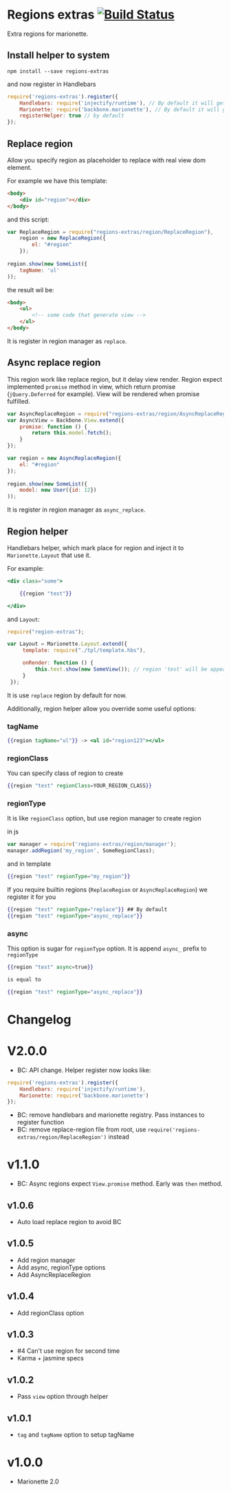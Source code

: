 Regions extras [![Build Status](https://travis-ci.org/ftdebugger/regions-extras.svg)](https://travis-ci.org/ftdebugger/regions-extras)
==============

Extra regions for marionette.

Install helper to system
------------------------

    npm install --save regions-extras
    
and now register in Handlebars

```js
require('regions-extras').register({
    Handlebars: require('injectify/runtime'), // By default it will get Handlebars from window object
    Marionette: require('backbone.marionette'), // By default it will get Marionette from window object
    registerHelper: true // by default
});
```

Replace region
--------------

Allow you specify region as placeholder to replace with real view dom element.

For example we have this template:

```html
<body>
    <div id="region"></div>
</body>

```

and this script:

```js
var ReplaceRegion = require("regions-extras/region/ReplaceRegion"),
    region = new ReplaceRegion({
        el: "#region"
    });
    
region.show(new SomeList({
    tagName: 'ul'
));
```

the result wil be:

```html
<body>
    <ul>
        <!-- some code that generate view -->
    </ul>
</body>
```

It is register in region manager as `replace`.

Async replace region
--------------------

This region work like replace region, but it delay view render. Region expect implemented `promise` method in view, which
return promise (`jQuery.Deferred` for example). View will be rendered when promise fulfilled.

```js
var AsyncReplaceRegion = require("regions-extras/region/AsyncReplaceRegion");
var AsyncView = Backbone.View.extend({
    promise: function () {
        return this.model.fetch();
    }
});

var region = new AsyncReplaceRegion({
    el: "#region"
});
    
region.show(new SomeList({
    model: new User({id: 12})
));
```

It is register in region manager as `async_replace`.

Region helper
-------------

Handlebars helper, which mark place for region and inject it to `Marionette.Layout` that use it.

For example:

```handlebars
<div class="some">

    {{region "test"}}

</div>

```

and `Layout`:

```js
require("region-extras");

var Layout = Marionette.Layout.extend({
     template: require("./tpl/template.hbs"),

     onRender: function () {
         this.test.show(new SomeView()); // region 'test' will be appeared here automatic
     }
 });
```

It is use `replace` region by default for now.

Additionally, region helper allow you override some useful options:

### tagName

```handlebars
{{region tagName="ul"}} -> <ul id="region123"></ul>
```

### regionClass

You can specify class of region to create

```handlebars
{{region "test" regionClass=YOUR_REGION_CLASS}}
```

### regionType

It is like `regionClass` option, but use region manager to create region

in js

```js
var manager = require('regions-extras/region/manager');
manager.addRegion('my_region', SomeRegionClass);
```

and in template

```handlebars
{{region "test" regionType="my_region"}}
```

If you require builtin regions (`ReplaceRegion` or `AsyncReplaceRegion`) we register it for you

```handlebars
{{region "test" regionType="replace"}} ## By default
{{region "test" regionType="async_replace"}}
```

### async

This option is sugar for `regionType` option. It is append `async_` prefix to `regionType`

```handlebars
{{region "test" async=true}}

is equal to

{{region "test" regionType="async_replace"}}
```

Changelog
=========

V2.0.0
======

 * BC: API change. Helper register now looks like:

```js
require('regions-extras').register({
    Handlebars: require('injectify/runtime'),
    Marionette: require('backbone.marionette')
});
```

 * BC: remove handlebars and marionette registry. Pass instances to register function
 * BC: remove replace-region file from root, use `require('regions-extras/region/ReplaceRegion')` instead

v1.1.0
======

 * BC: Async regions expect `View.promise` method. Early was `then` method.

v1.0.6
------
 
 * Auto load replace region to avoid BC 
 
v1.0.5
------

 * Add region manager
 * Add async, regionType options
 * Add AsyncReplaceRegion
 
v1.0.4
------

 * Add regionClass option

v1.0.3
------

 * #4 Can't use region for second time
 * Karma + jasmine specs
 
v1.0.2
------

 * Pass `view` option through helper
 
v1.0.1
------

 * `tag` and `tagName` option to setup tagName

v1.0.0
======

 * Marionette 2.0
